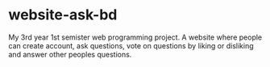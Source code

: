 # website-ask-bd
My 3rd year 1st semister web programming project. A website where people can create account, ask questions, vote on questions by liking or disliking and answer other peoples questions.
